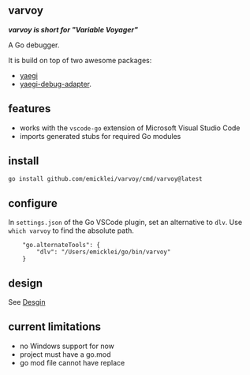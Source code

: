 ## varvoy

**_varvoy is short for "Variable Voyager"_** 

A Go debugger.
 
It is build on top of two awesome packages:
- [yaegi](https://github.com/traefik/yaegi)
- [yaegi-debug-adapter](https://github.com/traefik-contrib/yaegi-debug-adapter).

## features

- works with the `vscode-go` extension of Microsoft Visual Studio Code
- imports generated stubs for required Go modules

## install

```
go install github.com/emicklei/varvoy/cmd/varvoy@latest
```

## configure

In `settings.json` of the Go VSCode plugin, set an alternative to `dlv`.
Use `which varvoy` to find the absolute path.

```
    "go.alternateTools": {
        "dlv": "/Users/emicklei/go/bin/varvoy"
    }
```

## design

See [Desgin](./doc/README.md)


## current limitations

- no Windows support for now
- project must have a go.mod
- go mod file cannot have replace
